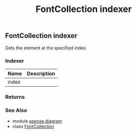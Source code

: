 ﻿---
title: FontCollection indexer
second_title: Aspose.Diagram for Python via .NET API References
description: 
type: docs
weight: 70
url: /python-net/aspose.diagram/fontcollection/__getitem__/
is_root: false
---

## FontCollection indexer


Gets the element at the specified index.
### Indexer
| Name | Description |
| :- | :- |
| index |  |


### Returns 




### See Also
* module [aspose.diagram](../../)
* class [FontCollection](/diagram/python-net/aspose.diagram/fontcollection)
